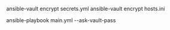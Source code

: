 ansible-vault encrypt secrets.yml
ansible-vault encrypt hosts.ini

ansible-playbook main.yml --ask-vault-pass
